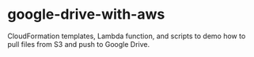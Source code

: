 # google-drive-with-aws
CloudFormation templates, Lambda function, and scripts to demo how to pull files from S3 and push to Google Drive.
